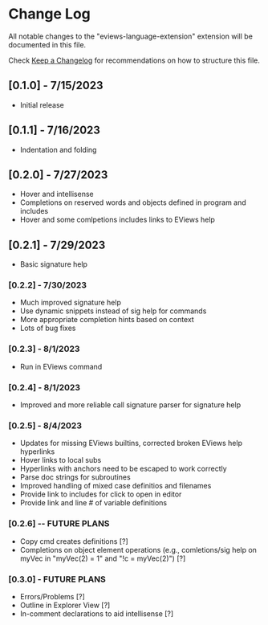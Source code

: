 # Change Log

All notable changes to the "eviews-language-extension" extension will be documented in this file.

Check [Keep a Changelog](http://keepachangelog.com/) for recommendations on how to structure this file.

## [0.1.0] - 7/15/2023

- Initial release

## [0.1.1] - 7/16/2023

- Indentation and folding

## [0.2.0] - 7/27/2023

- Hover and intellisense
- Completions on reserved words and objects defined in program and includes
- Hover and some comlpetions includes links to EViews help

## [0.2.1] - 7/29/2023

 - Basic signature help

### [0.2.2] - 7/30/2023

 - Much improved signature help
 - Use dynamic snippets instead of sig help for commands
 - More appropriate completion hints based on context
 - Lots of bug fixes

 ### [0.2.3] - 8/1/2023

 - Run in EViews command

 ### [0.2.4] - 8/1/2023

 - Improved and more reliable call signature parser for signature help

 ### [0.2.5] - 8/4/2023

 - Updates for missing EViews builtins, corrected broken EViews help hyperlinks
 - Hover links to local subs
 - Hyperlinks with anchors need to be escaped to work correctly
 - Parse doc strings for subroutines
 - Improved handling of mixed case definitios and filenames
 - Provide link to includes for click to open in editor
 - Provide link and line # of variable definitions

 ### [0.2.6] -- FUTURE PLANS

 - Copy cmd creates definitions [?]
 - Completions on object element operations (e.g., comletions/sig help on myVec in "myVec(2) = 1" and "!c = myVec(2)") [?]
 
 ### [0.3.0] - FUTURE PLANS

 - Errors/Problems [?]
 - Outline in Explorer View [?]
 - In-comment declarations to aid intellisense [?]
